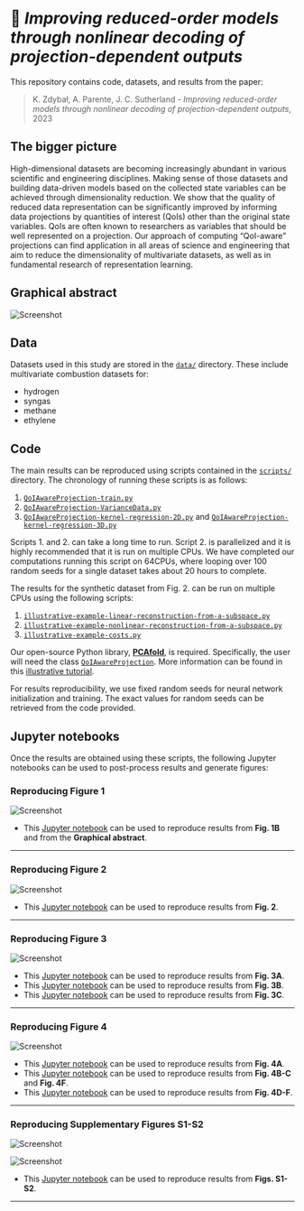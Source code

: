 # 📄 *Improving reduced-order models through nonlinear decoding of projection-dependent outputs*

This repository contains code, datasets, and results from the paper:

> K. Zdybał, A. Parente, J. C. Sutherland - *Improving reduced-order models through nonlinear decoding of projection-dependent outputs*, 2023

## The bigger picture

High-dimensional datasets are becoming increasingly abundant in various scientific and engineering disciplines. Making sense of those datasets and building data-driven models based on the collected state variables can be achieved through dimensionality reduction. We show that the quality of reduced data representation can be significantly improved by informing data projections by quantities of interest (QoIs) other than the original state variables. QoIs are often known to researchers as variables that should be well represented on a projection. Our approach of computing “QoI-aware” projections can find application in all areas of science and engineering that aim to reduce the dimensionality of multivariate datasets, as well as in fundamental research of representation learning.

## Graphical abstract

![Screenshot](figures/graphical-abstract.png)

## Data

Datasets used in this study are stored in the [`data/`](data/) directory. These include multivariate combustion datasets for:

- hydrogen
- syngas
- methane
- ethylene

## Code

The main results can be reproduced using scripts contained in the [`scripts/`](scripts/) directory. The chronology of running these scripts is as follows:

1. [`QoIAwareProjection-train.py`](scripts/QoIAwareProjection-train.py)
2. [`QoIAwareProjection-VarianceData.py`](scripts/QoIAwareProjection-VarianceData.py)
3. [`QoIAwareProjection-kernel-regression-2D.py`](scripts/QoIAwareProjection-kernel-regression-2D.py) and [`QoIAwareProjection-kernel-regression-3D.py`](scripts/QoIAwareProjection-kernel-regression-3D.py)

Scripts 1. and 2. can take a long time to run. Script 2. is parallelized and it is highly recommended that it is run on multiple CPUs. We have completed our computations running this script on 64CPUs, where looping over 100 random seeds for a single dataset takes about 20 hours to complete.

The results for the synthetic dataset from Fig. 2. can be run on multiple CPUs using the following scripts:

1. [`illustrative-example-linear-reconstruction-from-a-subspace.py`](scripts/illustrative-example-linear-reconstruction-from-a-subspace.py)
2. [`illustrative-example-nonlinear-reconstruction-from-a-subspace.py`](scripts/illustrative-example-nonlinear-reconstruction-from-a-subspace.py)
3. [`illustrative-example-costs.py`](scripts/illustrative-example-costs.py)

Our open-source Python library, [**PCAfold**](https://pcafold.readthedocs.io/en/latest/index.html), is required. Specifically, the user will need the class [`QoIAwareProjection`](https://pcafold.readthedocs.io/en/latest/user/utilities.html#class-qoiawareprojection). More information can be found in this [illustrative tutorial](https://pcafold.readthedocs.io/en/latest/tutorials/demo-qoi-aware-encoder-decoder.html).

For results reproducibility, we use fixed random seeds for neural network initialization and training. The exact values for random seeds can be retrieved from the code provided.

## Jupyter notebooks

Once the results are obtained using these scripts, the following Jupyter notebooks can be used to post-process results and generate figures:

### Reproducing Figure 1

![Screenshot](figures/Figure-1.png)

- This [Jupyter notebook]() can be used to reproduce results from **Fig. 1B** and from the **Graphical abstract**.

***

### Reproducing Figure 2

![Screenshot](figures/Figure-2.png)

- This [Jupyter notebook](jupyter-notebooks/QoIAwareProjection-nonlinear-decoding-on-synthetic-data.ipynb) can be used to reproduce results from **Fig. 2**.

***

### Reproducing Figure 3

![Screenshot](figures/Figure-3.png)

- This [Jupyter notebook](jupyter-notebooks/QoIAwareProjection-draw-PDFs.ipynb) can be used to reproduce results from **Fig. 3A**.
- This [Jupyter notebook](jupyter-notebooks/QoIAwareProjection-selected-2D-projections.ipynb) can be used to reproduce results from **Fig. 3B**.
- This [Jupyter notebook](jupyter-notebooks/QoIAwareProjection-kernel-regression.ipynb) can be used to reproduce results from **Fig. 3C**.

***

### Reproducing Figure 4

![Screenshot](figures/Figure-4.png)

- This [Jupyter notebook](jupyter-notebooks/QoIAwareProjection-zero-dimensional-reactor-FOM.ipynb) can be used to reproduce results from **Fig. 4A**.
- This [Jupyter notebook](jupyter-notebooks/) can be used to reproduce results from **Fig. 4B-C** and **Fig. 4F**.
- This [Jupyter notebook](jupyter-notebooks/) can be used to reproduce results from **Fig. 4D-F**.

***

### Reproducing Supplementary Figures S1-S2

![Screenshot](figures/S1.png)

![Screenshot](figures/S2.png)

- This [Jupyter notebook](jupyter-notebooks/QoIAwareProjection-MSE-loss-convergence.ipynb) can be used to reproduce results from **Figs. S1-S2**.

***